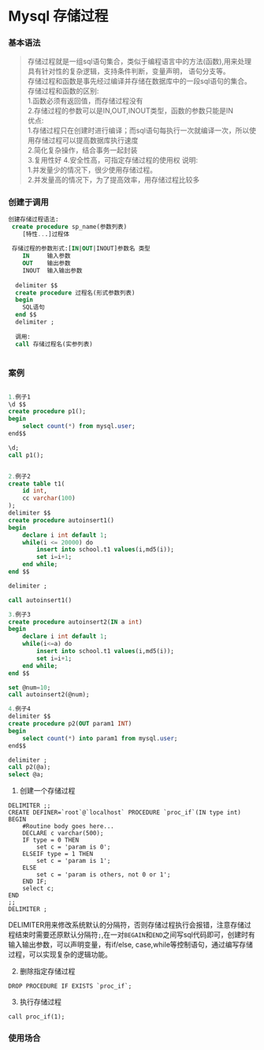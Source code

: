 # Mysql 存储过程

### 基本语法
> 存储过程就是一组sql语句集合，类似于编程语言中的方法(函数),用来处理具有针对性的复杂逻辑，支持条件判断，变量声明，
> 语句分支等。</br>
> 存储过程和函数是事先经过编译并存储在数据库中的一段sql语句的集合。</br>
> 存储过程和函数的区别:</br>
> 	1.函数必须有返回值，而存储过程没有 </br>
> 	2.存储过程的参数可以是IN,OUT,INOUT类型，函数的参数只能是IN </br>
> 优点: </br>
>   1.存储过程只在创建时进行编译；而sql语句每执行一次就编译一次，所以使用存储过程可以提高数据库执行速度 </br>
>   2.简化复杂操作，结合事务一起封装 </br>
>   3.复用性好
>   4.安全性高，可指定存储过程的使用权
> 说明: </br>
>   1.并发量少的情况下，很少使用存储过程。</br>
>   2.并发量高的情况下，为了提高效率，用存储过程比较多


### 创建于调用

``` sql
创建存储过程语法:
 create procedure sp_name(参数列表)
	[特性...]过程体
	
 存储过程的参数形式:[IN|OUT|INOUT]参数名 类型
	IN     输入参数
	OUT    输出参数
	INOUT  输入输出参数
	
  delimiter $$
  create procedure 过程名(形式参数列表)
  begin
	SQL语句
  end $$
  delimiter ;
  
  调用:
  call 存储过程名(实参列表)
  
```

### 案例

``` sql

1.例子1
\d $$
create procedure p1();
begin
	select count(*) from mysql.user;
end$$

\d;
call p1();


2.例子2
create table t1(
	id int,
	cc varchar(100)
);
delimiter $$
create procedure autoinsert1()
begin
	declare i int default 1;
	while(i <= 20000) do
		insert into school.t1 values(i,md5(i));
		set i=i+1;
	end while;
end $$

delimiter ;

call autoinsert1()

3.例子3
create procedure autoinsert2(IN a int)
begin
	declare i int default 1;
	while(i<=a) do
		insert into school.t1 values(i,md5(i));
		set i=i+1;
	end while;
end $$

set @num=10;
call autoinsert2(@num);

4.例子4
delimiter $$
create procedure p2(OUT param1 INT)
begin	
	select count(*) into param1 from mysql.user;
end$$

delimiter ;
call p2(@a);
select @a;
```

1. 创建一个存储过程
``` mysql
DELIMITER ;;
CREATE DEFINER=`root`@`localhost` PROCEDURE `proc_if`(IN type int)
BEGIN
    #Routine body goes here...
    DECLARE c varchar(500);
    IF type = 0 THEN
        set c = 'param is 0';
    ELSEIF type = 1 THEN
        set c = 'param is 1';
    ELSE
        set c = 'param is others, not 0 or 1';
    END IF;
    select c;
END
;;
DELIMITER ;
```
DELIMITER用来修改系统默认的分隔符，否则存储过程执行会报错，注意存储过程结束时需要还原默认分隔符`;`,在一对`BEGAIN`和`END`之间写sql代码即可，创建时有输入输出参数，可以声明变量，有if/else, case,while等控制语句，通过编写存储过程，可以实现复杂的逻辑功能。

2. 删除指定存储过程
``` mysql
DROP PROCEDURE IF EXISTS `proc_if`;
```
3. 执行存储过程
``` mysql
call proc_if(1);
```

### 使用场合
